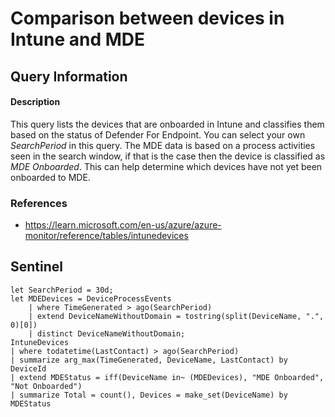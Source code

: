 # Comparison between devices in Intune and MDE

## Query Information

#### Description
This query lists the devices that are onboarded in Intune and classifies them based on the status of Defender For Endpoint. You can select your own *SearchPeriod* in this query. The MDE data is based on a process activities seen in the search window, if that is the case then the device is classified as *MDE Onboarded*. This can help determine which devices have not yet been onboarded to MDE.

### References
- https://learn.microsoft.com/en-us/azure/azure-monitor/reference/tables/intunedevices

## Sentinel
```KQL
let SearchPeriod = 30d;
let MDEDevices = DeviceProcessEvents
    | where TimeGenerated > ago(SearchPeriod)
    | extend DeviceNameWithoutDomain = tostring(split(DeviceName, ".", 0)[0])
    | distinct DeviceNameWithoutDomain;
IntuneDevices
| where todatetime(LastContact) > ago(SearchPeriod)
| summarize arg_max(TimeGenerated, DeviceName, LastContact) by DeviceId
| extend MDEStatus = iff(DeviceName in~ (MDEDevices), "MDE Onboarded", "Not Onboarded")
| summarize Total = count(), Devices = make_set(DeviceName) by MDEStatus
```